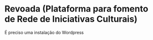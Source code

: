 # Revoada (Plataforma para fomento de Rede de Iniciativas Culturais)

É preciso uma instalação do Wordpress
